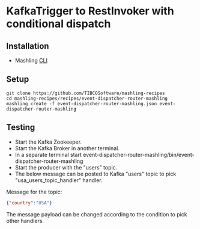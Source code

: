# KafkaTrigger to RestInvoker with conditional dispatch

## Installation
* Mashling [CLI](https://github.com/TIBCOSoftware/mashling)

## Setup
```
git clone https://github.com/TIBCOSoftware/mashling-recipes
cd mashling-recipes/recipes/event-dispatcher-router-mashling
mashling create -f event-dispatcher-router-mashling.json event-dispatcher-router-mashling
```

## Testing

* Start the Kafka Zookeeper.
* Start the Kafka Broker in another terminal.
* In a separate terminal start event-dispatcher-router-mashling/bin/event-dispatcher-router-mashling
* Start the producer with the "users" topic.
* The below message can be posted to Kafka "users" topic to pick "usa_users_topic_handler" handler.

Message for the topic:
```json
{"country":"USA"}
```
The message payload can be changed according to the condition to pick other handlers.
